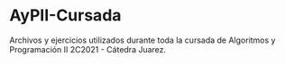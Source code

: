 # AyPII-Cursada
Archivos y ejercicios utilizados durante toda la cursada de Algoritmos y Programación II 2C2021 - Cátedra Juarez.
